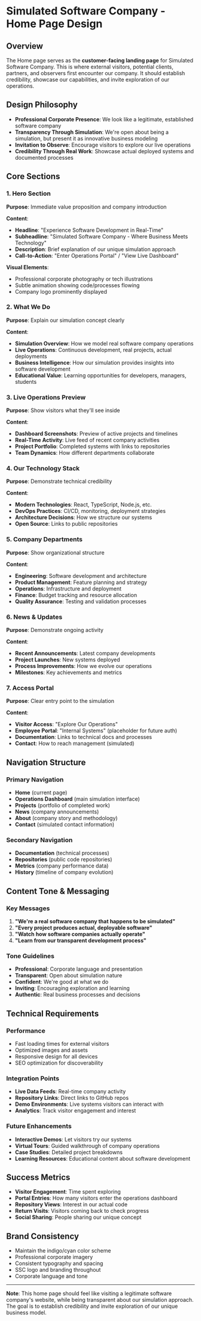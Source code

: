 # Simulated Software Company - Home Page Design

## Overview
The Home page serves as the **customer-facing landing page** for Simulated Software Company. This is where external visitors, potential clients, partners, and observers first encounter our company. It should establish credibility, showcase our capabilities, and invite exploration of our operations.

## Design Philosophy
- **Professional Corporate Presence**: We look like a legitimate, established software company
- **Transparency Through Simulation**: We're open about being a simulation, but present it as innovative business modeling
- **Invitation to Observe**: Encourage visitors to explore our live operations
- **Credibility Through Real Work**: Showcase actual deployed systems and documented processes

## Core Sections

### 1. Hero Section
**Purpose**: Immediate value proposition and company introduction

**Content**:
- **Headline**: "Experience Software Development in Real-Time"
- **Subheadline**: "Simulated Software Company - Where Business Meets Technology"
- **Description**: Brief explanation of our unique simulation approach
- **Call-to-Action**: "Enter Operations Portal" / "View Live Dashboard"

**Visual Elements**:
- Professional corporate photography or tech illustrations
- Subtle animation showing code/processes flowing
- Company logo prominently displayed

### 2. What We Do
**Purpose**: Explain our simulation concept clearly

**Content**:
- **Simulation Overview**: How we model real software company operations
- **Live Operations**: Continuous development, real projects, actual deployments
- **Business Intelligence**: How our simulation provides insights into software development
- **Educational Value**: Learning opportunities for developers, managers, students

### 3. Live Operations Preview
**Purpose**: Show visitors what they'll see inside

**Content**:
- **Dashboard Screenshots**: Preview of active projects and timelines
- **Real-Time Activity**: Live feed of recent company activities
- **Project Portfolio**: Completed systems with links to repositories
- **Team Dynamics**: How different departments collaborate

### 4. Our Technology Stack
**Purpose**: Demonstrate technical credibility

**Content**:
- **Modern Technologies**: React, TypeScript, Node.js, etc.
- **DevOps Practices**: CI/CD, monitoring, deployment strategies
- **Architecture Decisions**: How we structure our systems
- **Open Source**: Links to public repositories

### 5. Company Departments
**Purpose**: Show organizational structure

**Content**:
- **Engineering**: Software development and architecture
- **Product Management**: Feature planning and strategy
- **Operations**: Infrastructure and deployment
- **Finance**: Budget tracking and resource allocation
- **Quality Assurance**: Testing and validation processes

### 6. News & Updates
**Purpose**: Demonstrate ongoing activity

**Content**:
- **Recent Announcements**: Latest company developments
- **Project Launches**: New systems deployed
- **Process Improvements**: How we evolve our operations
- **Milestones**: Key achievements and metrics

### 7. Access Portal
**Purpose**: Clear entry point to the simulation

**Content**:
- **Visitor Access**: "Explore Our Operations"
- **Employee Portal**: "Internal Systems" (placeholder for future auth)
- **Documentation**: Links to technical docs and processes
- **Contact**: How to reach management (simulated)

## Navigation Structure

### Primary Navigation
- **Home** (current page)
- **Operations Dashboard** (main simulation interface)
- **Projects** (portfolio of completed work)
- **News** (company announcements)
- **About** (company story and methodology)
- **Contact** (simulated contact information)

### Secondary Navigation
- **Documentation** (technical processes)
- **Repositories** (public code repositories)
- **Metrics** (company performance data)
- **History** (timeline of company evolution)

## Content Tone & Messaging

### Key Messages
1. **"We're a real software company that happens to be simulated"**
2. **"Every project produces actual, deployable software"**
3. **"Watch how software companies actually operate"**
4. **"Learn from our transparent development process"**

### Tone Guidelines
- **Professional**: Corporate language and presentation
- **Transparent**: Open about simulation nature
- **Confident**: We're good at what we do
- **Inviting**: Encouraging exploration and learning
- **Authentic**: Real business processes and decisions

## Technical Requirements

### Performance
- Fast loading times for external visitors
- Optimized images and assets
- Responsive design for all devices
- SEO optimization for discoverability

### Integration Points
- **Live Data Feeds**: Real-time company activity
- **Repository Links**: Direct links to GitHub repos
- **Demo Environments**: Live systems visitors can interact with
- **Analytics**: Track visitor engagement and interest

### Future Enhancements
- **Interactive Demos**: Let visitors try our systems
- **Virtual Tours**: Guided walkthrough of company operations
- **Case Studies**: Detailed project breakdowns
- **Learning Resources**: Educational content about software development

## Success Metrics
- **Visitor Engagement**: Time spent exploring
- **Portal Entries**: How many visitors enter the operations dashboard
- **Repository Views**: Interest in our actual code
- **Return Visits**: Visitors coming back to check progress
- **Social Sharing**: People sharing our unique concept

## Brand Consistency
- Maintain the indigo/cyan color scheme
- Professional corporate imagery
- Consistent typography and spacing
- SSC logo and branding throughout
- Corporate language and tone

---

**Note**: This home page should feel like visiting a legitimate software company's website, while being transparent about our simulation approach. The goal is to establish credibility and invite exploration of our unique business model.
